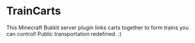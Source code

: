 TrainCarts
==========

This Minecraft Bukkit server plugin links carts together to form trains you can control!
Public transportation redefined. :)
